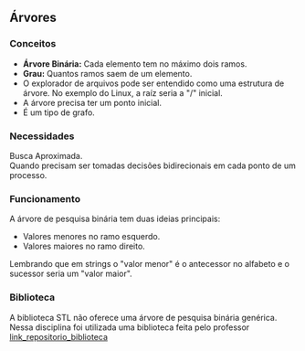 ## Árvores

### Conceitos
- **Árvore Binária:** Cada elemento tem no máximo dois ramos.
- **Grau:** Quantos ramos saem de um elemento.
- O explorador de arquivos pode ser entendido como uma estrutura de árvore. No exemplo do Linux, a raíz seria a "/" inicial.
- A árvore precisa ter um ponto inicial. 
- É um tipo de grafo.

### Necessidades

Busca Aproximada. <br> Quando precisam ser tomadas decisões bidirecionais em cada ponto de um processo.

### Funcionamento

A árvore de pesquisa binária tem duas ideias principais:

- Valores menores no ramo esquerdo.
- Valores maiores no ramo direito.

Lembrando que em strings o "valor menor" é o antecessor no alfabeto e o sucessor seria um "valor maior".

### Biblioteca
A biblioteca STL não oferece uma árvore de pesquisa binária genérica. <br>
Nessa disciplina foi utilizada uma biblioteca feita pelo professor [link_repositorio_biblioteca](https://github.com/IFSC-Engtelecom-Prg2/Prg2_Trees)
